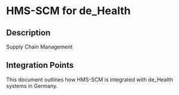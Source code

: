 # HMS-SCM for de_Health

## Description

Supply Chain Management

## Integration Points

This document outlines how HMS-SCM is integrated with de_Health systems in Germany.
